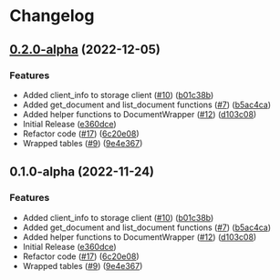 # Changelog

## [0.2.0-alpha](https://github.com/googleapis/python-documentai-toolbox/compare/v0.1.0-alpha...v0.2.0-alpha) (2022-12-05)


### Features

* Added client_info to storage client ([#10](https://github.com/googleapis/python-documentai-toolbox/issues/10)) ([b01c38b](https://github.com/googleapis/python-documentai-toolbox/commit/b01c38b4b141cf15c7a3cee3e613a7799849ed6a))
* Added get_document and list_document functions ([#7](https://github.com/googleapis/python-documentai-toolbox/issues/7)) ([b5ac4ca](https://github.com/googleapis/python-documentai-toolbox/commit/b5ac4caff9478f0b6dcb40c7cbe39747494aee2b))
* Added helper functions to DocumentWrapper ([#12](https://github.com/googleapis/python-documentai-toolbox/issues/12)) ([d103c08](https://github.com/googleapis/python-documentai-toolbox/commit/d103c0840b1cb42e7a46743ac2a02f4159b7ac16))
* Initial Release ([e360dce](https://github.com/googleapis/python-documentai-toolbox/commit/e360dcecca7da3191e249c4ed9cb871cd1659753))
* Refactor code ([#17](https://github.com/googleapis/python-documentai-toolbox/issues/17)) ([6c20e08](https://github.com/googleapis/python-documentai-toolbox/commit/6c20e0820a1f831657e951f20f53d56935082873))
* Wrapped tables ([#9](https://github.com/googleapis/python-documentai-toolbox/issues/9)) ([9e4e367](https://github.com/googleapis/python-documentai-toolbox/commit/9e4e367325d5b3ddfddfdf91c646af4b4eb91f16))

## 0.1.0-alpha (2022-11-24)


### Features

* Added client_info to storage client ([#10](https://github.com/googleapis/python-documentai-toolbox/issues/10)) ([b01c38b](https://github.com/googleapis/python-documentai-toolbox/commit/b01c38b4b141cf15c7a3cee3e613a7799849ed6a))
* Added get_document and list_document functions ([#7](https://github.com/googleapis/python-documentai-toolbox/issues/7)) ([b5ac4ca](https://github.com/googleapis/python-documentai-toolbox/commit/b5ac4caff9478f0b6dcb40c7cbe39747494aee2b))
* Added helper functions to DocumentWrapper ([#12](https://github.com/googleapis/python-documentai-toolbox/issues/12)) ([d103c08](https://github.com/googleapis/python-documentai-toolbox/commit/d103c0840b1cb42e7a46743ac2a02f4159b7ac16))
* Initial Release ([e360dce](https://github.com/googleapis/python-documentai-toolbox/commit/e360dcecca7da3191e249c4ed9cb871cd1659753))
* Refactor code ([#17](https://github.com/googleapis/python-documentai-toolbox/issues/17)) ([6c20e08](https://github.com/googleapis/python-documentai-toolbox/commit/6c20e0820a1f831657e951f20f53d56935082873))
* Wrapped tables ([#9](https://github.com/googleapis/python-documentai-toolbox/issues/9)) ([9e4e367](https://github.com/googleapis/python-documentai-toolbox/commit/9e4e367325d5b3ddfddfdf91c646af4b4eb91f16))
